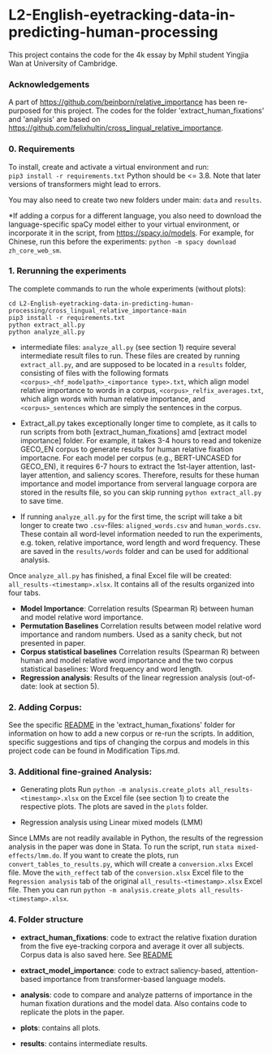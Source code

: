 # L2-English-eyetracking-data-in-predicting-human-processing
This project contains the code for the 4k essay by Mphil student Yingjia Wan at University of Cambridge.

### Acknowledgements
A part of https://github.com/beinborn/relative_importance has been re-purposed for this project.
The codes for the folder 'extract_human_fixations' and 'analysis' are based on https://github.com/felixhultin/cross_lingual_relative_importance. 

### 0. Requirements

To install, create and activate a virtual environment and run:  
`pip3 install -r requirements.txt`
Python should be <= 3.8. Note that later versions of transformers might lead to errors.

You may also need to create two new folders under main: `data` and `results`.

*If adding a corpus for a different language, you also need to download the language-specific spaCy model either to your virtual environment, or incorporate it in the script, from https://spacy.io/models.
For example, for Chinese, run this before the experiments: `python -m spacy download zh_core_web_sm`.

### 1. Rerunning the experiments
The complete commands to run the whole experiments (without plots):
```
cd L2-English-eyetracking-data-in-predicting-human-processing/cross_lingual_relative_importance-main
pip3 install -r requirements.txt
python extract_all.py
python analyze_all.py
```

- intermediate files:
`analyze_all.py` (see section 1) require several intermediate result files to run. These files are created by running `extract_all.py`, and are supposed to be located in a `results` folder, consisting of files with the following formats `<corpus>_<hf_modelpath>_<importance type>.txt`, which align model relative importance to words in a corpus, `<corpus>_relfix_averages.txt`, which align words with human relative importance, and `<corpus>_sentences` which are simply the sentences in the corpus.

- Extract_all.py takes exceptionally longer time to complete, as it calls to run scripts from both [extract_human_fixations] amd [extract model importance] folder. For example, it takes 3-4 hours to read and tokenize GECO_EN corpus to generate results for human relative fixation importacne. For each model per corpus (e.g., BERT-UNCASED for GECO_EN), it requires 6-7 hours to extract the 1st-layer attention, last-layer attention, and saliency scores. Therefore, results for these human importance and model importance from serveral language corpora are stored in the results file, so you can skip running `python extract_all.py` to save time.

- If running `analyze_all.py` for the first time, the script will take a bit longer to create two `.csv`-files: `aligned_words.csv` and `human_words.csv`. These contain all word-level information needed to run the experiments, e.g. token, relative importance, word length and word frequency. These are saved in the `results/words` folder and can be used for additional analysis.

Once `analyze_all.py` has finished, a final Excel file will be created: `all_results-<timestamp>.xlsx`. It contains all of the results organized into four tabs.
- **Model Importance**: Correlation results (Spearman R) between human and model relative word importance.
- **Permutation Baselines** Correlation results between model relative word importance and random numbers. Used as a sanity check, but not presented in paper.
- **Corpus statistical baselines** Correlation results (Spearman R) between human and model relative word importance and the two corpus statistical baselines: Word frequency and word length.
- **Regression analysis**: Results of the linear regression analysis (out-of-date: look at section 5).  


### 2. Adding Corpus:
See the specific [README](extract_human_fixations/README.md) in the 'extract_human_fixations' folder for information on how to add a new corpus or re-run the scripts. In addition, specific suggestions and tips of changing the corpus and models in this project code can be found in Modification Tips.md.


### 3. Additional fine-grained Analysis: 

- Generating plots
Run `python -m analysis.create_plots all_results-<timestamp>.xlsx` on the Excel file (see section 1) to create the respective plots. The plots are saved in the `plots` folder.

- Regression analysis using Linear mixed models (LMM)

Since LMMs are not readily available in Python, the results of the regression analysis in the paper was done in Stata. To run the script, run `stata mixed-effects/lmm.do`. If you want to create the plots, run `convert_tables_to_results.py`, which will create a `conversion.xlxs` Excel file. Move the `with_reffect` tab of the `conversion.xlsx` Excel file to the `Regression analysis` tab of the original `all_results-<timestamp>.xlsx` Excel file. Then you can run `python -m analysis.create_plots all_results-<timestamp>.xlsx`.

### 4. Folder structure

- **extract_human_fixations**: code to extract the relative fixation duration from the five eye-tracking corpora and average it over all subjects. Corpus data is also saved here. See [README](extract_human_fixations/README.md)

- **extract_model_importance**: code to extract saliency-based, attention-based importance from transformer-based language models.

- **analysis**: code to compare and analyze patterns of importance in the human fixation durations and the model data. Also contains code to replicate the plots in the paper.

- **plots**: contains all plots.

- **results**: contains intermediate results.
